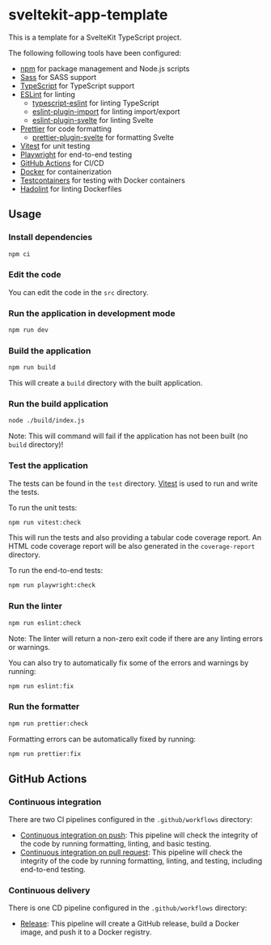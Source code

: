 # sveltekit-app-template

This is a template for a SvelteKit TypeScript project.

The following following tools have been configured:

- [npm](https://www.npmjs.com/) for package management and Node.js scripts
- [Sass](https://www.npmjs.com/package/sass) for SASS support
- [TypeScript](https://www.npmjs.com/package/typescript) for TypeScript support
- [ESLint](https://www.npmjs.com/package/eslint) for linting
  - [typescript-eslint](https://www.npmjs.com/package/@typescript-eslint/eslint-plugin) for linting TypeScript
  - [eslint-plugin-import](https://www.npmjs.com/package/eslint-plugin-import) for linting import/export
  - [eslint-plugin-svelte](https://www.npmjs.com/package/eslint-plugin-svelte) for linting Svelte
- [Prettier](https://www.npmjs.com/package/prettier) for code formatting
  - [prettier-plugin-svelte](https://www.npmjs.com/package/prettier-plugin-svelte) for formatting Svelte
- [Vitest](https://www.npmjs.com/package/vitest) for unit testing
- [Playwright](https://www.npmjs.com/package/playwright) for end-to-end testing
- [GitHub Actions](https://docs.github.com/en/actions) for CI/CD
- [Docker](https://www.docker.com/) for containerization
- [Testcontainers](https://www.npmjs.com/package/testcontainers) for testing with Docker containers
- [Hadolint](https://github.com/hadolint/hadolint) for linting Dockerfiles

## Usage

### Install dependencies

```bash
npm ci
```

### Edit the code

You can edit the code in the `src` directory.

### Run the application in development mode

```bash
npm run dev
```

### Build the application

```bash
npm run build
```

This will create a `build` directory with the built application.

### Run the build application

```bash
node ./build/index.js
```

Note: This will command will fail if the application has not been built (no `build` directory)!

### Test the application

The tests can be found in the `test` directory.
[Vitest](https://www.npmjs.com/package/vitest) is used to run and write the tests.

To run the unit tests:

```bash
npm run vitest:check
```

This will run the tests and also providing a tabular code coverage report.
An HTML code coverage report will be also generated in the `coverage-report` directory.

To run the end-to-end tests:

```bash
npm run playwright:check
```

### Run the linter

```bash
npm run eslint:check
```

Note: The linter will return a non-zero exit code if there are any linting errors or warnings.

You can also try to automatically fix some of the errors and warnings by running:

```bash
npm run eslint:fix
```

### Run the formatter

```bash
npm run prettier:check
```

Formatting errors can be automatically fixed by running:

```bash
npm run prettier:fix
```

## GitHub Actions

### Continuous integration

There are two CI pipelines configured in the `.github/workflows` directory:

- [Continuous integration on push](.github/workflows/continuous_integration_on_push.yml): This pipeline will check the integrity of the code by running formatting, linting, and basic testing.
- [Continuous integration on pull request](.github/workflows/continuous_integration_on_pull_request.yml): This pipeline will check the integrity of the code by running formatting, linting, and testing, including end-to-end testing.

### Continuous delivery

There is one CD pipeline configured in the `.github/workflows` directory:

- [Release](.github/workflows/release.yml): This pipeline will create a GitHub release, build a Docker image, and push it to a Docker registry.
